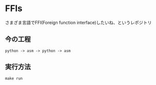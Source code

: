 # FFIs
さまざま言語でFFI(Foreign function interface)したいね、というレポジトリ

## 今の工程
```
python -> asm -> python -> asm 
```

## 実行方法
```
make run
```